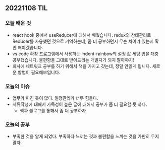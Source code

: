 ## 20221108 TIL

### 오늘 배운 것
  * react hook 중에서 useReducer에 대해서 배웠습니다. redux의 상태관리로 Reducer를 사용했던 것으로 기억하는데, 좀 더 공부하면서 무슨 차이가 있는지 확인 해야겠습니다. 
  * vs code 확장 프로그램에서 사용하는 indent-rainbow의 설정 값 세팅 법을 대충 공부했습니다. 불편함을 그대로 받아드리는 개발자가 되지 말아야지!
  * 회사에 네트워크 공부를 하기 위해서 책을 가지고 갓는데, 정말 안읽게 됩니다. 새로운 방법이 필요해보입니다.

### 오늘의 이슈
  * 업무가 미친 듯이 많다. 일정관리가 너무 힘들다.
  * 서류작성에 대해서 가독성이 높은 글에 대해서 공부가 좀 더 필요할 듯 하다.
    - 책과 블로그를 통해서 좀 더 공부하자

### 오늘의 공부
  * 부족한 것을 알게 되었다. 부족하다 느끼는 것과 불편함을 느끼는 것을 가만히 두지 말자.

